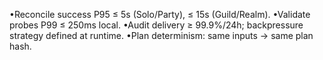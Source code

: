 •Reconcile success P95 ≤ 5s (Solo/Party), ≤ 15s (Guild/Realm).
•Validate probes P99 ≤ 250ms local.
•Audit delivery ≥ 99.9%/24h; backpressure strategy defined at runtime.
•Plan determinism: same inputs → same plan hash.
